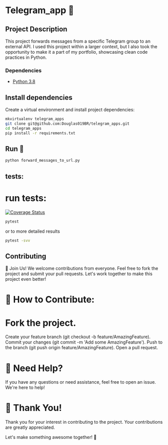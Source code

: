 # Telegram_app :bell:

## Project Description
This project forwards messages from a specific Telegram group to an external API. I used this project within a larger context, but I also took the opportunity to make it a part of my portfolio, showcasing clean code practices in Python.

### Dependencies

- [Python 3.8](https://www.python.org/downloads/)

## Install dependencies
Create a virtual environment and install project dependencies:


```sh
mkvirtualenv telegram_apps
git clone git@github.com:Douglas019BR/telegram_apps.git
cd telegram_apps
pip install -r requirements.txt
```
## Run  :runner:

```sh
python forward_messages_to_url.py
```

## tests:
# run tests:
[![Coverage Status](https://img.shields.io/badge/coverage-100%25-brightgreen.svg)](https://coveralls.io/github/Douglas019BR/telegram_apps)
```sh
pytest
```
or to more detailed results
```sh
pytest -svv
```



## Contributing
🚀 Join Us! We welcome contributions from everyone. Feel free to fork the project and submit your pull requests. Let's work together to make this project even better!

# 🌟 How to Contribute:

# Fork the project.
Create your feature branch (git checkout -b feature/AmazingFeature).
Commit your changes (git commit -m 'Add some AmazingFeature').
Push to the branch (git push origin feature/AmazingFeature).
Open a pull request.

# 📌 Need Help? 
If you have any questions or need assistance, feel free to open an issue. We're here to help!

# 🙏 Thank You! 
Thank you for your interest in contributing to the project. Your contributions are greatly appreciated.

Let's make something awesome together! 💪